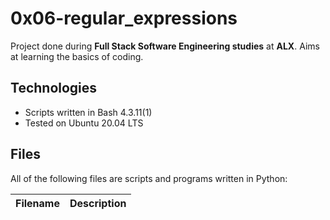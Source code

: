# 0x06-regular_expressions

Project done during **Full Stack Software Engineering studies** at **ALX**. Aims at learning the basics of coding.
## Technologies
* Scripts written in Bash 4.3.11(1)
* Tested on Ubuntu 20.04 LTS

## Files
All of the following files are scripts and programs written in Python:

| Filename | Description |
| -------- | ----------- |

